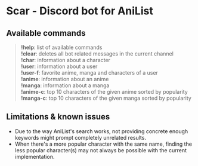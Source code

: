# Scar - Discord bot for AniList

## Available commands
> **!help**: list of available commands<br>
> **!clear**: deletes all bot related messages in the current channel<br>
> **!char**: information about a character<br>
> **!user**: information about a user<br>
> **!user-f**: favorite anime, manga and characters of a user<br>
> **!anime**: information about an anime<br>
> **!manga**: information about a manga<br>
> **!anime-c**: top 10 characters of the given anime sorted by popularity<br>
> **!manga-c**: top 10 characters of the given manga sorted by popularity<br>

## Limitations & known issues
- Due to the way AniList's search works, not providing concrete enough keywords might prompt completely unrelated results.<br>
- When there's a more popular character with the same name, finding the less popular character(s) may not always be possible with the current implementation.
